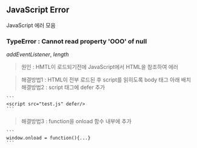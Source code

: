 ## JavaScript Error

JavaScript 에러 모음

### TypeError : Cannot read property 'OOO' of null

_addEventListener_, _length_

> 원인 : HMTL이 로드되기전에 JavaScript에서 HTML을 참조하여 에러

> 해결방법1 : HTML이 전부 로드된 후 script를 읽히도록 body 태그 아래 배치  
> 해결방법2 : script 태그에 defer 추가

    ```
    <script src="test.js" defer/>
    ```

> 해결방법3 : function을 onload 함수 내부에 추가

    ```
    window.onload = function(){...}
    ```
